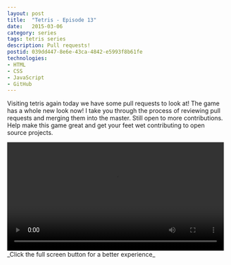 ```yaml
---
layout: post
title:  "Tetris - Episode 13"
date:   2015-03-06
category: series
tags: tetris series
description: Pull requests!
postid: 039dd447-8e6e-43ca-4842-e5993f8b61fe
technologies:
- HTML
- CSS
- JavaScript
- GitHub
---
```


Visiting tetris again today we have some pull requests to look at! The game has a whole new look now! I take you through the process of reviewing pull requests and merging them into the master. Still open to more contributions. Help make this game great and get your feet wet contributing to open source projects.

<video style="width:100%;" controls>
	<source src="http://videos.quarrantine.com:8000?name=tetris13.mp4" type="video/mp4">
</video>
_Click the full screen button for a better experience_
